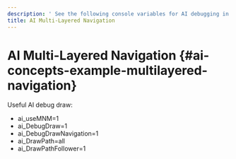 ```yaml
---
description: ' See the following console variables for AI debugging in &ALYlong;. '
title: AI Multi-Layered Navigation
---
```

# AI Multi\-Layered Navigation {#ai-concepts-example-multilayered-navigation}

Useful AI debug draw:
+ ai\_useMNM=1
+ ai\_DebugDraw=1
+ ai\_DebugDrawNavigation=1
+ ai\_DrawPath=all
+ ai\_DrawPathFollower=1